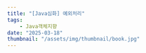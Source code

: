 ```yaml
---
title: "[Java심화] 예외처리"
tags:
    - Java객체지향
date: "2025-03-18"
thumbnail: "/assets/img/thumbnail/book.jpg"
---
```

